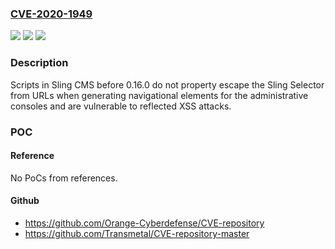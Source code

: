 ### [CVE-2020-1949](https://cve.mitre.org/cgi-bin/cvename.cgi?name=CVE-2020-1949)
![](https://img.shields.io/static/v1?label=Product&message=Apache%20Sling&color=blue)
![](https://img.shields.io/static/v1?label=Version&message=n%2Fa&color=blue)
![](https://img.shields.io/static/v1?label=Vulnerability&message=Improper%20Neutralization%20of%20Input%20During%20Web%20Page%20Generation&color=brighgreen)

### Description

Scripts in Sling CMS before 0.16.0 do not property escape the Sling Selector from URLs when generating navigational elements for the administrative consoles and are vulnerable to reflected XSS attacks.

### POC

#### Reference
No PoCs from references.

#### Github
- https://github.com/Orange-Cyberdefense/CVE-repository
- https://github.com/Transmetal/CVE-repository-master

